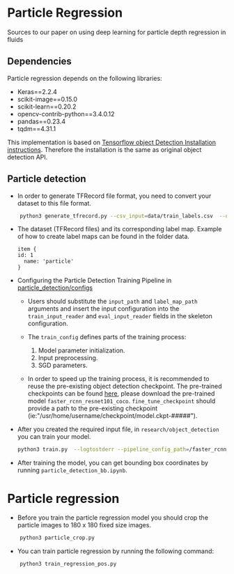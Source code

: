 # Particle Regression
Sources to our paper on using deep learning for particle depth regression in fluids

## Dependencies
Particle regression depends on the following libraries:
*   Keras==2.2.4
*   scikit-image==0.15.0
*   scikit-learn==0.20.2
*   opencv-contrib-python==3.4.0.12
*   pandas==0.23.4
*   tqdm==4.31.1


This implementation is based on [Tensorflow object Detection Installation instructions](https://github.com/tensorflow/models/blob/master/research/object_detection/g3doc/installation.md). Therefore the installation is the same as original object detection API.
## Particle detection
* In order to generate TFRecord file format, you need to convert your dataset to this file format.
```bash
    python3 generate_tfrecord.py --csv_input=data/train_labels.csv  --output_path=train.record
```
* The dataset (TFRecord files) and its corresponding label map. Example of how to create label maps can be found in the folder data.
  ```
  item {
  id: 1
    name: 'particle'
  }
  ```
* Configuring the Particle Detection Training Pipeline in [particle_detection/configs](particle_detection/configs)
  * Users should substitute the `input_path` and `label_map_path` arguments and insert the input configuration into the `train_input_reader` and `eval_input_reader` fields in the skeleton configuration.
  * The `train_config` defines parts of the training process:

    1. Model parameter initialization.
    2. Input preprocessing.
    3. SGD parameters.
  * In order to speed up the training process, it is recommended to reuse the pre-existing object detection checkpoint. The pre-trained checkpoints can be found [here](https://github.com/tensorflow/models/blob/master/research/object_detection/g3doc/detection_model_zoo.md), please download the pre-trained model `faster_rcnn_resnet101_coco`. `fine_tune_checkpoint` should provide a path to the pre-existing checkpoint (ie:"/usr/home/username/checkpoint/model.ckpt-#####").


* After you created the required input file, in `research/object_detection` you can train your model.
  ```bash
  python3 train.py  --logtostderr --pipeline_config_path=/faster_rcnn_resnet101_kali.config  --train_dir=
  ```

* After training the model, you can get bounding box coordinates by running `particle_detection_bb.ipynb`.



# Particle regression
* Before you train the particle regression model you should crop the particle images to 180 x 180 fixed size images.
```bash
    python3 particle_crop.py
```

* You can train particle regression by running the following command:
```bash
    python3 train_regression_pos.py
```
